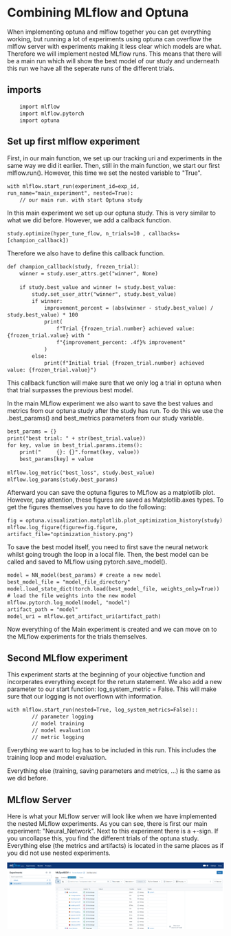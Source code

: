 # Combining MLflow and Optuna

When implementing optuna and mlflow together you can get everything working, but running a lot of experiments using optuna can overflow the mlflow server with experiments making it less clear which models are what. Therefore we will implement nested MLflow runs. This means that there will be a main run which will show the best model of our study and underneath this run we have all the seperate runs of the different trials.

## imports

```
    import mlflow
    import mlflow.pytorch
    import optuna
```

## Set up first mlflow experiment

First, in our main function, we set up our tracking uri and experiments in the same way we did it earlier. Then, still in the main function, we start our first mlflow.run(). However, this time we set the nested variable to "True".

```
with mlflow.start_run(experiment_id=exp_id, run_name="main_experiment", nested=True):
    // our main run. with start Optuna study
```

In this main experiment we set up our optuna study. This is very similar to what we did before. However, we add a callback function.

```
study.optimize(hyper_tune_flow, n_trials=10 , callbacks=[champion_callback])
```
Therefore we also have to define this callback function.

```
def champion_callback(study, frozen_trial):
    winner = study.user_attrs.get("winner", None)

    if study.best_value and winner != study.best_value:
        study.set_user_attr("winner", study.best_value)
        if winner:
            improvement_percent = (abs(winner - study.best_value) / study.best_value) * 100
            print(
                f"Trial {frozen_trial.number} achieved value: {frozen_trial.value} with "
                f"{improvement_percent: .4f}% improvement"
            )
        else:
            print(f"Initial trial {frozen_trial.number} achieved value: {frozen_trial.value}")
```
This callback function will make sure that we only log a trial in optuna when that trial surpasses the previous best model. 

In the main MLflow experiment we also want to save the best values and metrics from our optuna study after the study has run. To do this we use the .best_params() and best_metrics parameters from our study variable.

```
best_params = {}
print("best trial: " + str(best_trial.value))
for key, value in best_trial.params.items():
    print("     {}: {}".format(key, value))
    best_params[key] = value

mlflow.log_metric("best_loss", study.best_value)
mlflow.log_params(study.best_params)
```

Afterward you can save the optuna figures to MLflow as a matplotlib plot. However, pay attention, these figures are saved as Matplotlib.axes types. To get the figures themselves you have to do the following:

```
fig = optuna.visualization.matplotlib.plot_optimization_history(study)
mlflow.log_figure(figure=fig.figure, artifact_file="optimization_history.png")
```

To save the best model itself, you need to first save the neural network whilst going trough the loop in a local file. Then, the best model can be called and saved to MLflow using pytorch.save_model().

```
model = NN_model(best_params) # create a new model
best_model_file = "model_file_directory"
model.load_state_dict(torch.load(best_model_file, weights_only=True)) # load the file weights into the new model
mlflow.pytorch.log_model(model, "model")
artifact_path = "model"
model_uri = mlflow.get_artifact_uri(artifact_path)
```
Now everything of the Main experiment is created and we can move on to the MLflow experiments for the trials themselves.

## Second MLflow experiment

This experiment starts at the beginning of your objective function and incorperates everything except for the return statement. We also add a new parameter to our start function: log_system_metric = False. This will make sure that our logging is not overflown with information.

```
with mlflow.start_run(nested=True, log_system_metrics=False)::
        // parameter logging
        // model training
        // model evaluation
        // metric logging
```
Everything we want to log has to be included in this run. This includes the training loop and model evaluation.

Everything else (training, saving parameters and metrics, ...) is the same as we did before.

## MLflow Server

Here is what your MLflow server will look like when we have implemented the nested MLflow experiments. As you can see, there is first our main experiment: "Neural_Network". Next to this experiment there is a +-sign. If you uncollapse this, you find the different trials of the optuna study. Everything else (the metrics and artifacts) is located in the same places as if you did not use nested experiments.

![Mlflow_nested_experiments](images/mlflow_sixth.png)


